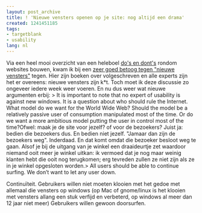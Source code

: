 ```yaml
---
layout: post_archive
title: ! 'Nieuwe vensters openen op je site: nog altijd een drama'
created: 1241451185
tags:
- targetblank
- usability
lang: nl
---
```

Via een heel mooi overzicht van een heleboel [do's en dont's](http://webdosanddonts.com) rondom websites bouwen, kwam ik bij een [zeer goed betoog tegen "nieuwe vensters"](http://www.smackthemouse.com/20030831) tegen. Hier zijn boeken over volgeschreven en alle experts zijn het er overeens: nieuwe vensters zijn k*t. Toch moet ik deze discussie zo ongeveer iedere week weer voeren. En nu dus weer wat nieuwe argumenten erbij: > It is important to note that no expert of usability is against new windows. It is a question about who should rule the Internet. What model do we want for the World Wide Web? Should the model be a relatively passive user of consumption manipulated most of the time. Or do we want a more ambitious model putting the user in control most of the time?Ofwel: maak je de site voor jezelf? of voor de bezoekers? Juist ja: bedien die bezoekers dus. En bedien niet jezelf. "Jamaar dan zijn de bezoekers weg". Inderdaad. En dat komt omdat die bezoeker besloot weg te gaan. Alsof je bij de uitgang van je winkel een draaideurtje zet waardoor niemand ooit meer je winkel uitkan: ik vermoed dat je nog maar weinig klanten hebt die ooit nog terugkomen; erg tevreden zullen ze niet zijn als ze in je winkel opgesloten worden.> All users should be able to continue surfing. We don’t want to let any user down.

Continuïteit. Gebruikers willen niet moeten klooien met het gedoe met allemaal die vensters op windows (op Mac of gnome/linux is het klooien met vensters allang een stuk verfijd en verbeterd, op windows al meer dan 12 jaar niet meer) Gebruikers willen gewoon doorsurfen. 
